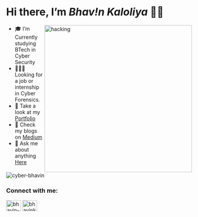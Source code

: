 <h1 class="code-line" data-line-start=0 data-line-end=1 ><a id="Hi_there_Im__Bhavn___0"></a>Hi there, I’m <em>Bhav!n Kaloliya</em> 👋🏻</h1>

<ul>

<img align="right" alt="hacking" width="400" src="https://media.tenor.com/zzntm2_9B3gAAAAC/hacker.gif">


<li class="has-line-data" data-line-start="2" data-line-end="3"> 🎓 I’m Currently studying BTech in Cyber Security</li>
<li class="has-line-data" data-line-start="3" data-line-end="4"> 👨🏻‍💻 Looking for a job or internship in Cyber Forensics.</li>
<li class="has-line-data" data-line-start="5" data-line-end="6"> 👀 Take a look at my <a href="https://cyber-bhavin.github.io/portfolio/" target="_blank">Portfolio</a></li>
<li class="has-line-data" data-line-start="6" data-line-end="7"> 📝 Check my blogs on <a href="https://medium.com/@bhavinkaloliya" target="_blank">Medium</a></li>
<li class="has-line-data" data-line-start="7" data-line-end="8"> 📨 Ask me about anything <a href=mailto:"bhavinkaloliya@gmail.com" target="_blank">Here</a> </li>
</ul>

<p align="left"><img src="https://komarev.com/ghpvc/?username=cyber-bhavin&label=Profile%20views&color=0e75b6&style=flat" alt="cyber-bhavin" /> </p>


<h3 align="left">Connect with me:</h3>
<p align="left">
<a href="https://linkedin.com/in/bhavin-kaloliya" target="blank"><img align="center" src="https://raw.githubusercontent.com/rahuldkjain/github-profile-readme-generator/master/src/images/icons/Social/linked-in-alt.svg" alt="bhavin-kaloliya" height="30" width="40" /></a>
<a href="https://twitter.com/bhavinkaloliya" target="blank"><img align="center" src="https://raw.githubusercontent.com/rahuldkjain/github-profile-readme-generator/master/src/images/icons/Social/twitter.svg" alt="bhavinkaloliya" height="30" width="40" /></a>
</p>
